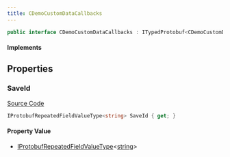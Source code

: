 ```yaml
---
title: CDemoCustomDataCallbacks
---
```


```csharp
public interface CDemoCustomDataCallbacks : ITypedProtobuf<CDemoCustomDataCallbacks>, INativeHandle
```

#### Implements

## Properties

### SaveId

[Source Code](https://github.com/swiftly-solution/swiftlys2/blob/main/managed/src/SwiftlyS2.Generated/Protobufs/Interfaces/CDemoCustomDataCallbacks.cs#L13)

```csharp
IProtobufRepeatedFieldValueType<string> SaveId { get; }
```

#### Property Value

- [IProtobufRepeatedFieldValueType](/docs/api/shared/netmessages/iprotobufrepeatedfieldvaluetype-1)<[string](https://learn.microsoft.com/dotnet/api/system.string)>

